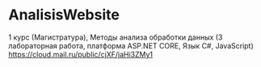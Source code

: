 # AnalisisWebsite
1 курс (Магистратура), Методы анализа обработки данных (3 лабораторная работа, платформа ASP.NET CORE, Язык С#, JavaScript)
https://cloud.mail.ru/public/cjXF/jaHi3ZMy1
